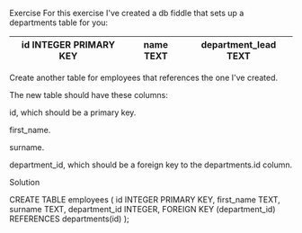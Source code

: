 Exercise
For this exercise I've created a db fiddle that sets up a departments table for you:

| id INTEGER PRIMARY KEY | name TEXT | department_lead TEXT |
| ---------------------- | --------- | -------------------- |


Create another table for employees that references the one I've created.

The new table should have these columns:

id, which should be a primary key.

first_name.

surname.

department_id, which should be a foreign key to the departments.id column.



Solution


CREATE TABLE employees (
    id INTEGER PRIMARY KEY,
    first_name TEXT,
    surname TEXT,
    department_id INTEGER,
    FOREIGN KEY (department_id) REFERENCES departments(id)
);

